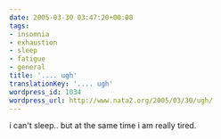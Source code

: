 ```yaml
---
date: 2005-03-30 03:47:20+00:00
tags:
- insomnia
- exhaustion
- sleep
- fatigue
- general
title: '.... ugh'
translationKey: '.... ugh'
wordpress_id: 1034
wordpress_url: http://www.nata2.org/2005/03/30/ugh/
---
```


i can't sleep.. but at the same time i am really tired.
